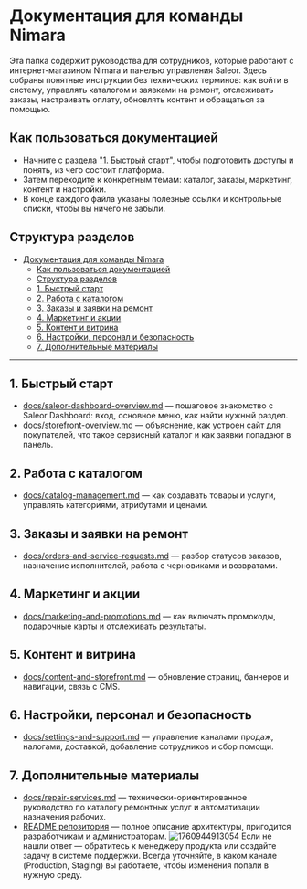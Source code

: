 # Документация для команды Nimara

Эта папка содержит руководства для сотрудников, которые работают с интернет-магазином Nimara и панелью управления Saleor. Здесь собраны понятные инструкции без технических терминов: как войти в систему, управлять каталогом и заявками на ремонт, отслеживать заказы, настраивать оплату, обновлять контент и обращаться за помощью.

## Как пользоваться документацией
- Начните с раздела ["1. Быстрый старт"](#1-быстрый-старт), чтобы подготовить доступы и понять, из чего состоит платформа.
- Затем переходите к конкретным темам: каталог, заказы, маркетинг, контент и настройки.
- В конце каждого файла указаны полезные ссылки и контрольные списки, чтобы вы ничего не забыли.

## Структура разделов
- [Документация для команды Nimara](#документация-для-команды-nimara)
  - [Как пользоваться документацией](#как-пользоваться-документацией)
  - [Структура разделов](#структура-разделов)
  - [1. Быстрый старт](#1-быстрый-старт)
  - [2. Работа с каталогом](#2-работа-с-каталогом)
  - [3. Заказы и заявки на ремонт](#3-заказы-и-заявки-на-ремонт)
  - [4. Маркетинг и акции](#4-маркетинг-и-акции)
  - [5. Контент и витрина](#5-контент-и-витрина)
  - [6. Настройки, персонал и безопасность](#6-настройки-персонал-и-безопасность)
  - [7. Дополнительные материалы](#7-дополнительные-материалы)

---

## 1. Быстрый старт
- [docs/saleor-dashboard-overview.md](https://github.com/kirill-dorkin/be/blob/main/docs/saleor-dashboard-overview.md) — пошаговое знакомство с Saleor Dashboard: вход, основное меню, как найти нужный раздел.
- [docs/storefront-overview.md](https://github.com/kirill-dorkin/be/blob/main/docs/storefront-overview.md) — объяснение, как устроен сайт для покупателей, что такое сервисный каталог и как заявки попадают в панель.

## 2. Работа с каталогом
- [docs/catalog-management.md](https://github.com/kirill-dorkin/be/blob/main/docs/catalog-management.md) — как создавать товары и услуги, управлять категориями, атрибутами и ценами.

## 3. Заказы и заявки на ремонт
- [docs/orders-and-service-requests.md](https://github.com/kirill-dorkin/be/blob/main/docs/orders-and-service-requests.md) — разбор статусов заказов, назначение исполнителей, работа с черновиками и возвратами.

## 4. Маркетинг и акции
- [docs/marketing-and-promotions.md](https://github.com/kirill-dorkin/be/blob/main/docs/marketing-and-promotions.md) — как включать промокоды, подарочные карты и отслеживать результаты.

## 5. Контент и витрина
- [docs/content-and-storefront.md](https://github.com/kirill-dorkin/be/blob/main/docs/content-and-storefront.md) — обновление страниц, баннеров и навигации, связь с CMS.

## 6. Настройки, персонал и безопасность
- [docs/settings-and-support.md](https://github.com/kirill-dorkin/be/blob/main/docs/settings-and-support.md) — управление каналами продаж, налогами, доставкой, добавление сотрудников и сбор помощи.

## 7. Дополнительные материалы
- [docs/repair-services.md](https://github.com/kirill-dorkin/be/blob/main/docs/repair-services.md) — технически-ориентированное руководство по каталогу ремонтных услуг и автоматизации назначения рабочих.
- [README репозитория](https://github.com/kirill-dorkin/be/blob/main/readme.md) — полное описание архитектуры, пригодится разработчикам и администраторам.
![1760944913054](image/README/1760944913054.png)
Если не нашли ответ — обратитесь к менеджеру продукта или создайте задачу в системе поддержки. Всегда уточняйте, в каком канале (Production, Staging) вы работаете, чтобы изменения попали в нужную среду.
